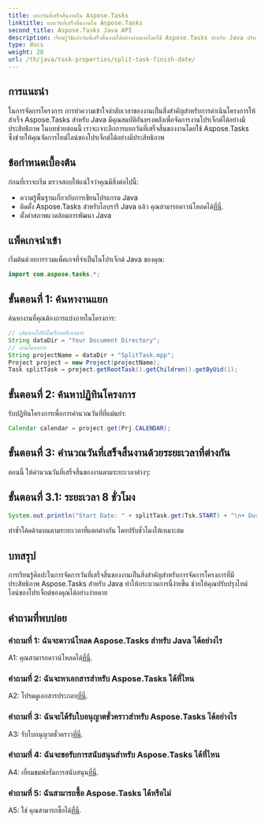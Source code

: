 ```yaml
---
title: แยกวันที่เสร็จสิ้นงานใน Aspose.Tasks
linktitle: แยกวันที่เสร็จสิ้นงานใน Aspose.Tasks
second_title: Aspose.Tasks Java API
description: เรียนรู้วิธีแบ่งวันที่เสร็จสิ้นงานได้อย่างง่ายดายโดยใช้ Aspose.Tasks สำหรับ Java ปรับปรุงการจัดการโครงการด้วยไทม์ไลน์ที่แม่นยำ
type: docs
weight: 28
url: /th/java/task-properties/split-task-finish-date/
---
```

## การแนะนำ
ในการจัดการโครงการ การทำความเข้าใจลำดับเวลาของงานเป็นสิ่งสำคัญสำหรับการดำเนินโครงการให้สำเร็จ Aspose.Tasks สำหรับ Java มีคุณสมบัติอันทรงพลังเพื่อจัดการงานโปรเจ็กต์ได้อย่างมีประสิทธิภาพ ในบทช่วยสอนนี้ เราจะเจาะลึกการแยกวันที่เสร็จสิ้นของงานโดยใช้ Aspose.Tasks ซึ่งช่วยให้คุณจัดการไทม์ไลน์ของโปรเจ็กต์ได้อย่างมีประสิทธิภาพ
## ข้อกำหนดเบื้องต้น
ก่อนที่เราจะเริ่ม ตรวจสอบให้แน่ใจว่าคุณมีสิ่งต่อไปนี้:
- ความรู้พื้นฐานเกี่ยวกับการเขียนโปรแกรม Java
-  ติดตั้ง Aspose.Tasks สำหรับไลบรารี Java แล้ว คุณสามารถดาวน์โหลดได้[ที่นี่](https://releases.aspose.com/tasks/java/).
- ตั้งค่าสภาพแวดล้อมการพัฒนา Java
## แพ็คเกจนำเข้า
เริ่มต้นด้วยการรวมแพ็คเกจที่จำเป็นในโปรเจ็กต์ Java ของคุณ:
```java
import com.aspose.tasks.*;
```
## ขั้นตอนที่ 1: ค้นหางานแยก
ค้นหางานที่คุณต้องการแบ่งภายในโครงการ:
```java
// เส้นทางไปยังไดเร็กทอรีเอกสาร
String dataDir = "Your Document Directory";
// อ่านโครงการ
String projectName = dataDir + "SplitTask.mpp";
Project project = new Project(projectName);
Task splitTask = project.getRootTask().getChildren().getByUid(1);
```
## ขั้นตอนที่ 2: ค้นหาปฏิทินโครงการ
รับปฏิทินโครงการเพื่อการคำนวณวันที่ที่แม่นยำ:
```java
Calendar calendar = project.get(Prj.CALENDAR);
```
## ขั้นตอนที่ 3: คำนวณวันที่เสร็จสิ้นงานด้วยระยะเวลาที่ต่างกัน
ตอนนี้ ให้คำนวณวันที่เสร็จสิ้นของงานตามระยะเวลาต่างๆ:
## ขั้นตอนที่ 3.1: ระยะเวลา 8 ชั่วโมง
```java
System.out.println("Start Date: " + splitTask.get(Tsk.START) + "\n+ Duration 8 hours\nFinish Date: " + calendar.getTaskFinishDateFromDuration(splitTask, 8d));
```
ทำซ้ำโค้ดด้านบนตามระยะเวลาที่แตกต่างกัน โดยปรับชั่วโมงให้เหมาะสม
## บทสรุป
การเรียนรู้ศิลปะในการจัดการวันที่เสร็จสิ้นของงานเป็นสิ่งสำคัญสำหรับการจัดการโครงการที่มีประสิทธิภาพ Aspose.Tasks สำหรับ Java ทำให้กระบวนการนี้ง่ายขึ้น ช่วยให้คุณปรับปรุงไทม์ไลน์ของโปรเจ็กต์ของคุณได้อย่างง่ายดาย
## คำถามที่พบบ่อย
### คำถามที่ 1: ฉันจะดาวน์โหลด Aspose.Tasks สำหรับ Java ได้อย่างไร
 A1: คุณสามารถดาวน์โหลดได้[ที่นี่](https://releases.aspose.com/tasks/java/).
### คำถามที่ 2: ฉันจะหาเอกสารสำหรับ Aspose.Tasks ได้ที่ไหน
 A2: โปรดดูเอกสารประกอบ[ที่นี่](https://reference.aspose.com/tasks/java/).
### คำถามที่ 3: ฉันจะได้รับใบอนุญาตชั่วคราวสำหรับ Aspose.Tasks ได้อย่างไร
 A3: รับใบอนุญาตชั่วคราว[ที่นี่](https://purchase.aspose.com/temporary-license/).
### คำถามที่ 4: ฉันจะขอรับการสนับสนุนสำหรับ Aspose.Tasks ได้ที่ไหน
 A4: เยี่ยมชมฟอรั่มการสนับสนุน[ที่นี่](https://forum.aspose.com/c/tasks/15).
### คำถามที่ 5: ฉันสามารถซื้อ Aspose.Tasks ได้หรือไม่
 A5: ใช่ คุณสามารถซื้อได้[ที่นี่](https://purchase.aspose.com/buy).